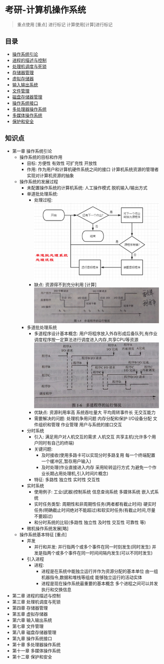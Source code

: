 # 考研-计算机操作系统

>   重点使用 [重点] 进行标记  计算使用[计算]进行标记

## 目录

-   <a href="#p1">操作系统引论</a>
-   <a href="#p2">进程的描述与控制</a>
-   <a href="#p3">处理机调度与死锁</a>
-   <a href="#p4">存储器管理</a>
-   <a href="#p5">虚拟存储器</a>
-   <a href="#p6">输入输出系统</a>
-   <a href="#p7">文件管理</a>
-   <a href="#p8">磁盘存储器管理</a>
-   <a href="#p9">操作系统接口</a>
-   <a href="#p10">多处理器操作系统</a>
-   <a href="#p11">多媒体操作系统</a>
-   <a href="#p12">保护和安全</a>



## 知识点

-   <span name="p1">第一章 操作系统引论</span> 
    -   操作系统的目标和作用
        -   目标: 方便性 有效性 可扩充性 开放性
        -   作用: 作为用户和计算机硬件系统之间的接口 计算机系统资源的管理者 实现对计算机资源的抽象
    -   操作系统的发展过程
        -   未配置操作系统的计算机系统: 人工操作模式 脱机输入/输出方式
        -   单道批处理系统: 
            -   处理过程:
                ![image-20210120212227236](考研-计算机操作系统.assets/image-20210120212227236.png)
            -   缺点: 资源得不到充分利用 [计算]
                ![image-20210120214442771](考研-计算机操作系统.assets/image-20210120214442771.png)
        -   多道批处理系统
            -   多道程序设计基本概念: 用户将程序放入外存形成后备队列,有作业调度程序按一定算法进行调度进入内存,共享CPU等资源
                ![image-20210120214855376](考研-计算机操作系统.assets/image-20210120214855376.png)
            -   优缺点: 资源利用率高 系统吞吐量大 平均周转事件长 无交互能力
            -   需要解决的问题: 处理机争用问题 内存分配和保护 I/O设备分配 文件组织和管理 作业管理 用户与系统的接口交互
        -   分时系统
            -   引入: 满足用户对人机交互的需求  人机交互 共享主机(允许多个用户同时有自己的终端)
            -   关键问题: 
                -   及时接收(使用多路卡可以实现分时多路复用 每一个终端配置一个缓冲区,暂存用户输入) 
                -   及时处理(作业直接进入内存 采用轮转运行方式 为避免一个作业长期占用处理机,引入时间片概念)
            -   特征: 多路性 独立性 实时性 交互性
        -   实时系统
            -   使用例子: 工业(武器)控制系统 信息查询系统 多媒体系统 嵌入式系统
            -   实时任务类型: 周期性和非周期性任务(两者都有截止时间) 硬实时任务(明确截止时间绝对不能超过)和软实时任务(有截止时间,尽量不要超过)
            -   和分时系统的比较(多路性 独立性 及时性 交互性 可靠性 等)
        -   微机操作系统发展[略]
    -   操作系统基本特征 [重点]
        -   并发
            -   并行和并发: 并行指两个或多个事件在同一时刻发生(同时发生) 并发是指两个或多个事件在同一时间间隔内发生(可以不同时发生)
        -   引入进程
            -   进程: 
                -   进程是在系统中能独立运行并作为资源分配的基本单位 由一组机器指令,数据和堆栈等组成 能够独立运行的活动实体 
                -   进程是现在操作系统最重要的基本概念 多个进程之间可以并发执行和交换信息
-   <span name="p2">第二章 进程的描述与控制</span> 
-   <span name="p3">第三章 处理机调度与死锁</span> 
-   <span name="p4">第四章 存储器管理</span> 
-   <span name="p5">第五章 虚拟存储器</span> 
-   <span name="p6">第六章 输入输出系统</span> 
-   <span name="p7">第七章 文件管理</span> 
-   <span name="p8">第八章 磁盘存储器管理</span> 
-   <span name="p9">第九章 操作系统接口</span> 
-   <span name="p10">第十章 多处理器操作系统</span> 
-   <span name="p11">第十一章 多媒体操作系统</span> 
-   <span name="p12">第十二章 保护和安全</span> 

